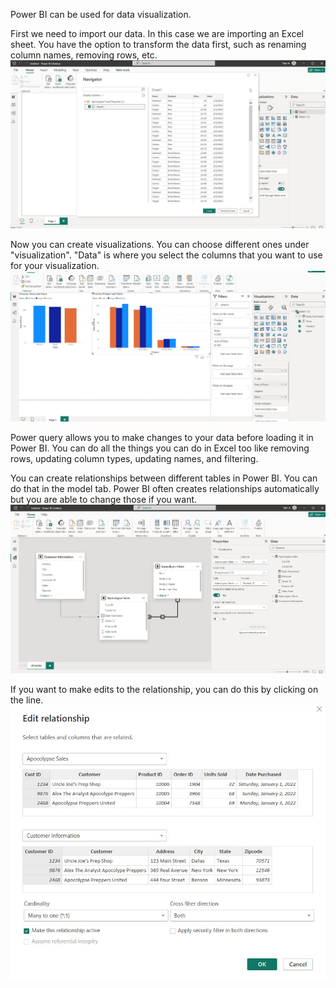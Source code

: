 Power BI can be used for data visualization.

First we need to import our data. In this case we are importing an Excel sheet. You have the option to transform the data first, such as renaming column names, removing rows, etc.
![powerbi](/img/powerbi.JPG)

Now you can create visualizations. You can choose different ones under "visualization". "Data" is where you select the columns that you want to use for your visualization.
![powerbi2](/img/powerbi2.JPG)

Power query allows you to make changes to your data before loading it in Power BI. You can do all the things you can do in Excel too like removing rows, updating column types, updating names, and filtering.

You can create relationships between different tables in Power BI. You can do that in the model tab. Power BI often creates relationships automatically but you are able to change those if you want.
![powerbi3](/img/powerbi3.JPG)

If you want to make edits to the relationship, you can do this by clicking on the line.
![powerbi4](/img/powerbi4.JPG)
